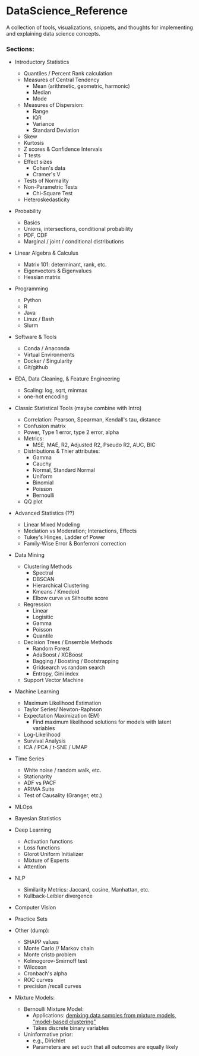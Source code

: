 # DataScience_Reference

A collection of tools, visualizations, snippets, and thoughts for implementing and explaining data science concepts. 

### Sections:
- Introductory Statistics
   - Quantiles / Percent Rank calculation
   - Measures of Central Tendency
      - Mean (arithmetic, geometric, harmonic)
      - Median
      - Mode
   - Measures of Dispersion:
      - Range
      - IQR
      - Variance
      - Standard Deviation
   - Skew
   - Kurtosis
   - Z scores & Confidence Intervals
   - T tests
   - Effect sizes
      - Cohen's data
      - Cramer's V
   - Tests of Normality
   - Non-Parametric Tests 
      - Chi-Square Test
   - Heteroskedasticity
- Probability
   - Basics
   - Unions, intersections, conditional probability
   - PDF, CDF
   - Marginal / joint / conditional distributions
- Linear Algebra & Calculus
   - Matrix 101: determinant, rank, etc.
   - Eigenvectors & Eigenvalues
   - Hessian matrix 
- Programming
   - Python
   - R
   - Java
   - Linux / Bash
   - Slurm
- Software & Tools
   - Conda / Anaconda
   - Virtual Environments
   - Docker / Singularity
   - Git/github
- EDA, Data Cleaning, & Feature Engineering  
   - Scaling: log, sqrt, minmax
   - one-hot encoding
- Classic Statistical Tools (maybe combine with Intro)
   - Correlation: Pearson, Spearman, Kendall's tau, distance
   - Confusion matrix
   - Power, Type 1 error, type 2 error, alpha
   - Metrics:
      - MSE, MAE, R2, Adjusted R2, Pseudo R2, AUC, BIC
   - Distributions & Thier attributes:
      - Gamma
      - Cauchy
      - Normal, Standard Normal
      - Uniform
      - Binomial 
      - Poisson
      - Bernoulli
   - QQ plot
- Advanced Statistics (??)
   - Linear Mixed Modeling
   - Mediation vs Moderation; Interactions, Effects
   - Tukey's Hinges, Ladder of Power
   - Family-Wise Error & Bonferroni correction
- Data Mining
   - Clustering Methods
      - Spectral
      - DBSCAN
      - Hierarchical Clustering
      - Kmeans / Kmedoid
      - Elbow curve vs Silhoutte score
   - Regression
      - Linear
      - Logisitic
      - Gamma
      - Poisson
      - Quantile
   - Decision Trees / Ensemble Methods
      - Random Forest
      - AdaBoost / XGBoost
      - Bagging / Boosting / Bootstrapping
      - Gridsearch vs random search
      - Entropy, Gini index
   - Support Vector Machine
- Machine Learning
   - Maximum Likelihood Estimation
   - Taylor Series/ Newton-Raphson
   - Expectation Maximization (EM)
      - Find maximum likelihood solutions for models with latent variables
   - Log-Likelihood
   - Survival Analysis
   - ICA / PCA / t-SNE / UMAP
- Time Series
   - White noise / random walk, etc. 
   - Stationarity
   - ADF vs PACF
   - ARIMA Suite
   - Test of Causality (Granger, etc.)
- MLOps
- Bayesian Statistics
- Deep Learning
   - Activation functions
   - Loss functions
   - Glorot Uniform Initializer
   - Mixture of Experts
   - Attention
- NLP
   - Similarity Metrics: Jaccard, cosine, Manhattan, etc. 
   - Kullback-Leibler divergence
- Computer Vision
- Practice Sets

- Other (dump):
   - SHAPP values
   - Monte Carlo // Markov chain
   - Monte cristo problem
   - Kolmogorov-Smirnoff test
   - Wilcoxon
   - Cronbach's alpha
   - ROC curves
   - precision /recall curves

- Mixture Models:
   - Bernoulli Mixture Model: 
      - Applications: [demixing data samples from mixture models, "model-based clustering"](https://doi.org/10.3150/19-BEJ1173)
      - Takes discrete binary variables 
   - Uninformative prior:
      - e.g., Dirichlet
      - Parameters are set such that all outcomes are equally likely

